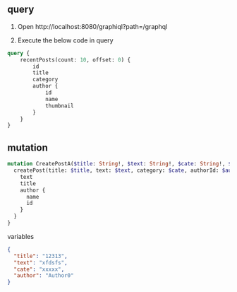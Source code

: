

## query 

1. Open  http://localhost:8080/graphiql?path=/graphql

2. Execute the below code in query

```graphql
query {
    recentPosts(count: 10, offset: 0) {
        id
        title
        category
        author {
            id
            name
            thumbnail
        }
    }
}
```
 
## mutation


```graphql
mutation CreatePostA($title: String!, $text: String!, $cate: String!, $author: String!) {
  createPost(title: $title, text: $text, category: $cate, authorId: $author) {
    text
    title
    author {
      name
      id
    }
  }
}

```
variables

```json
{
  "title": "12313",
  "text": "xfdsfs",
  "cate": "xxxxx",
  "author": "Author0"
}
```